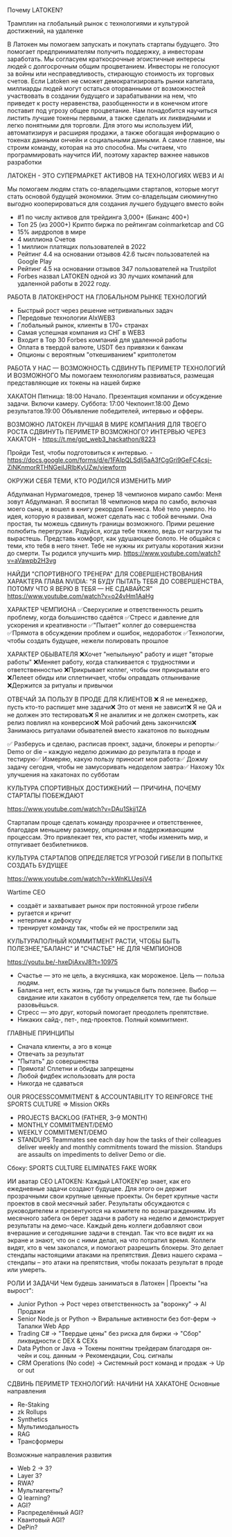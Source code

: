 Почему LATOKEN?

Трамплин на глобальный рынок с технологиями и культурой достижений, на удаленке

В Латокен мы помогаем запускать и покупать стартапы будущего. Это помогает предпринимателям получить поддержку, а инвесторам заработать. Мы согласуем краткосрочные эгоистичные интересы людей с долгосрочным общим процветанием. Инвесторы не голосуют за войны или несправедливость, стирающую стоимость их торговых счетов. Если Latoken не сможет демократизировать рынки капитала, миллиарды людей могут остаться оторванными от возможностей участвовать в создании будущего и зарабатывании на нем, что приведет к росту неравенства, разобщенности и в конечном итоге поставит под угрозу общее процветание.
Нам понадобится научиться листить лучшие токены первыми, а также сделать их ликвидными и легко понятными для торговли. Для этого мы используем ИИ, автоматизируя и расширяя продажи, а также обогащая информацию о токенах данными ончейн и социальными данными.
А самое главное, мы строим команду, которая на это способна. Мы считаем, что программировать научится ИИ, поэтому характер важнее навыков разработки

ЛАТОКЕН - ЭТО СУПЕРМАРКЕТ АКТИВОВ НА ТЕХНОЛОГИЯХ WEB3 И AI

Мы помогаем людям стать со-владельцами стартапов, которые могут стать основой будущей экономики.
Этим со-владельцам сиюминутно выгодно кооперироваться для создания лучшего будущего вместо войн

- #1 по числу активов для трейдинга 3,000+ (Бинанс 400+)
- Топ 25 (из 2000+) Крипто биржа по рейтингам coinmarketcap and CG
- 15% аирдропов в мире
- 4 миллиона Счетов
- 1 миллион платящих пользователей в 2022
- Рейтинг 4.4 на основании отзывов 42.6 тысяч пользователей на Google Play
- Рейтинг 4.5 на основании отзывов 347 пользователей на Trustpilot
- Forbes назвал LATOKEN одной из 30 лучших компаний для удаленной работы в 2022 году.

РАБОТА В ЛАТОКЕНРОСТ НА ГЛОБАЛЬНОМ РЫНКЕ ТЕХНОЛОГИЙ

- Быстрый рост через решение нетривиальных задач
- Передовые технологии AIxWEB3
- Глобальный рынок, клиенты в 170+ странах
- Самая успешная компания из СНГ в WEB3
- Входит в Top 30 Forbes компаний для удаленной работы
- Оплата в твердой валюте, USDT без привязки к банкам
- Опционы с вероятным "откешиванием" криптолетом

РАБОТА У НАС — ВОЗМОЖНОСТЬ СДВИНУТЬ ПЕРИМЕТР ТЕХНОЛОГИЙ И ВОЗМОЖНОГО
Мы помогаем технологиям развиваться, размещая представляющие их токены на нашей бирже

ХАКАТОН
Пятница:
18:00 Начало. Презентация компании и обсуждение задачи. Включи камеру.
Суббота:
17:00 Чекпоинт.18:00 Демо результатов.19:00 Объявление победителей, интервью и офферы.

ВОЗМОЖНО ЛАТОКЕН ЛУЧШАЯ В МИРЕ КОМПАНИЯ ДЛЯ ТВОЕГО РОСТА СДВИНУТЬ ПЕРИМЕТР ВОЗМОЖНОГО?
ИНТЕРВЬЮ ЧЕРЕЗ ХАКАТОН - https://t.me/gpt_web3_hackathon/8223

Пройди Test, чтобы подготовиться к интервью. - https://docs.google.com/forms/d/e/1FAIpQLSdlj5aA3fCgGri9GeFC4csj-ZiNKnmorRTHNGeiIJRIbKyUZw/viewform

ОКРУЖИ СЕБЯ ТЕМИ, КТО РОДИЛСЯ ИЗМЕНИТЬ МИР

Абдулманап Нурмагомедов, тренер 18 чемпионов мирапо самбо: Меня зовут Абдулманап. Я воспитал 18 чемпионов мира по самбо, включая моего сына, и вошел в книгу рекордов Гиннеса. Моё тело умерло. Но идея, которую я развивал, может сделать нас с тобой вечными. Она простая, ты можешь сдвинуть границы возможного. Прими решение полюбить перегрузки. Радуйся, когда тебе тяжело, ведь от нагрузки ты вырастешь. Представь комфорт, как удушающее болото. Не общайся с теми, кто тебя в него тянет. Тебе не нужны их ритуалы коротания жизни до смерти. Ты родился улучшить мир.
https://www.youtube.com/watch?v=aVawpb2H3vg

НАЙДИ "СПОРТИВНОГО ТРЕНЕРА" ДЛЯ СОВЕРШЕНСТВОВАНИЯ ХАРАКТЕРА
ГЛАВА NVIDIA:
"Я БУДУ ПЫТАТЬ ТЕБЯ ДО СОВЕРШЕНСТВА, ПОТОМУ ЧТО Я ВЕРЮ В ТЕБЯ — НЕ СДАВАЙСЯ"
https://www.youtube.com/watch?v=o24vHm1AaHg

ХАРАКТЕР ЧЕМПИОНА
✅Сверхусилие и ответственность решить проблему, когда большинство сдаётся
✅Стресс и давление для ускорения и креативности
✅"Пытает" коллег до совершенства
✅Прямота в обсуждении проблем и ошибок, недоработок
✅Технологии, чтобы создать будущее, нежели полировать прошлое

ХАРАКТЕР ОБЫВАТЕЛЯ
❌Хочет "непыльную" работу и ищет "вторые работы"
❌Меняет работу, когда сталкивается с трудностями и ответственностью
❌Прикрывает коллег, чтобы они прикрывали его
❌Лелеет обиды или сплетничает, чтобы оправдать отлынивание
❌Держится за ритуалы и привычки

ОТВЕЧАЙ ЗА ПОЛЬЗУ В ПРОДЕ ДЛЯ КЛИЕНТОВ
❌ Я не менеджер, пусть кто-то распишет мне задачи❌ Это от меня не зависит❌ Я не QA и не должен это тестировать❌ Я не аналитик и не должен смотреть, как релиз повлиял на конверсию❌ Мой рабочий день закончился❌ Занимаюсь ритуалами обывателей вместо хакатонов по выходным

✅ Разберусь и сделаю, расписав проект, задачи, блокеры и репорты✅ Demo or die – каждую неделю дожимаю до результата в проде и тестирую✅ Измеряю, какую пользу приносит моя работа✅ Дожму задачу сегодня, чтобы не замусоривать недоделом завтра✅ Нахожу 10x улучшения на хакатонах по субботам

КУЛЬТУРА СПОРТИВНЫХ ДОСТИЖЕНИЙ — ПРИЧИНА, ПОЧЕМУ СТАРТАПЫ ПОБЕЖДАЮТ

https://www.youtube.com/watch?v=DAu1Skjj1ZA

Стартапам проще сделать команду прозрачнее и ответственнее, благодаря меньшему размеру, опционам и поддерживающим процессам.
Это привлекает тех, кто растет, чтобы изменить мир, и отпугивает безбилетников.

КУЛЬТУРА СТАРТАПОВ ОПРЕДЕЛЯЕТСЯ УГРОЗОЙ ГИБЕЛИ В ПОПЫТКЕ СОЗДАТЬ БУДУЩЕЕ

https://www.youtube.com/watch?v=kWnKLUesjV4

Wartime CEO

- создаёт и захватывает рынок при постоянной угрозе гибели
- ругается и кричит
- нетерпим к дефокусу
- тренирует команду так, чтобы ей не прострелили зад

КУЛЬТУРАПОЛНЫЙ КОММИТМЕНТ РАСТИ, ЧТОБЫ БЫТЬ ПОЛЕЗНЕЕ,"БАЛАНС" И "СЧАСТЬЕ" НЕ ДЛЯ ЧЕМПИОНОВ

https://youtu.be/-hxeDjAxvJ8?t=10975

- Счастье — это не цель, а вкусняшка, как мороженое. Цель — польза людям.
- Баланса нет, есть жизнь, где ты учишься быть полезнее. Выбор — свидание или хакатон в субботу определяется тем, где ты больше разовьёшься.
- Стресс — это друг, который помогает преодолеть препятствие.
- Никаких сайд-, пет-, пед-проектов. Полный коммитмент.

ГЛАВНЫЕ ПРИНЦИПЫ

- Сначала клиенты, а эго в конце
- Отвечать за результат
- "Пытать" до совершенства
- Прямота! Сплетни и обиды запрещены
- Любой фидбек использовать для роста
- Никогда не сдаваться

OUR PROCESSCOMMITMENT & ACCOUNTABILITY TO REINFORCE THE SPORTS CULTURE => Mission OKRs

- PROJECTS BACKLOG (FATHER, 3–9 MONTH)
- MONTHLY COMMITMENT/DEMO
- WEEKLY COMMITMENT/DEMO
- STANDUPS
  Teammates see each day how the tasks of their colleagues deliver weekly and monthly commitments toward the mission. Standups are assaults on impediments to deliver Demo or die.

Сбоку: SPORTS CULTURE ELIMINATES FAKE WORK

ИИ аватар CEO LATOKEN: Каждый LATOKEN'ер знает, как его ежедневные задачи создают будущее. Для этого он держит прозрачными свои крупные ценные проекты. Он берет крупные части проектов в свой месячный забег. Результаты обсуждаются с руководителем и презентуются на комитете по вознаграждениям. Из месячного забега он берет задачи в работу на неделю и демонстрирует результаты на демо-часе. Каждый день коллеги добавляют свои вчерашние и сегодняшние задачи в стендап. Так что все видят их на экране и знают, что он с ними делал, на что потратил время. Коллеги видят, кто в чем закопался, и помогают разрешить блокеры. Это делает стендапы настоящими атаками на препятствия. Девиз нашего скрама – стендапы – это атаки на препятствия, чтобы показать результат в проде или умереть.

РОЛИ И ЗАДАЧИ
Чем будешь заниматься в Латокен | Проекты "на вырост":

- Junior Python → Рост через ответственность за "воронку" → AI Продажи
- Senior Node.js or Python → Виральные активности без бот-ферм → Тапалки Web App
- Trading C# → "Твердые цены" без риска для биржи → "Сбор" ликвидности с DEX & CEXs
- Data Python or Java → Токены понятны трейдерам благодаря он-чейн и соц. данным → Рекомендации, Соц. сигналы
- CRM Operations (No code) → Системный рост команд и продаж → Up or out

СДВИНЬ ПЕРИМЕТР ТЕХНОЛОГИЙ: НАЧИНИ НА ХАКАТОНЕ
Основные направления

- Re-Staking
- zk Rollups
- Synthetics
- Мультимодальность
- RAG
- Трансформеры

Возможные направления развития

- Web 2 -> 3?
- Layer 3?
- RWA?
- Мультиагенты?
- Q learning?
- AGI?
- Распределённый AGI?
- Квантовый AGI?
- DePin?
